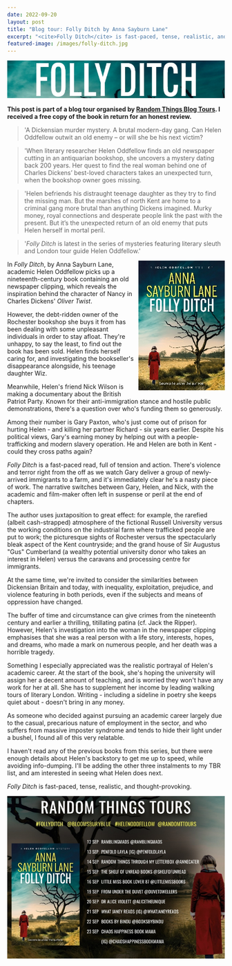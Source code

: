 ```yaml
---
date: 2022-09-20
layout: post
title: "Blog tour: Folly Ditch by Anna Sayburn Lane"
excerpt: "<cite>Folly Ditch</cite> is fast-paced, tense, realistic, and thought-provoking."
featured-image: /images/folly-ditch.jpg
---
```


![Folly Ditch](/images/folly-ditch.jpg)

**This post is part of a blog tour organised by [Random Things Blog Tours](http://randomthingsthroughmyletterbox.blogspot.com/p/services-to-publishers-authors-blog.html). I received a free copy of the book in return for an honest review.**

> 'A Dickensian murder mystery. A brutal modern-day gang. Can Helen Oddfellow outwit an old enemy – or will she be his next victim?

> 'When literary researcher Helen Oddfellow finds an old newspaper cutting in an antiquarian bookshop, she uncovers a mystery dating back 200 years. Her quest to find the real woman behind one of Charles Dickens’ best-loved characters takes an unexpected turn, when the bookshop owner goes missing.

> 'Helen befriends his distraught teenage daughter as they try to find the missing man. But the marshes of north Kent are home to a criminal gang more brutal than anything Dickens imagined. Murky money, royal connections and desperate people link the past with the present. But it’s the unexpected return of an old enemy that puts Helen herself in mortal peril.

> '<cite>Folly Ditch</cite> is latest in the series of mysteries featuring literary sleuth and London tour guide Helen Oddfellow.'

<img src="/images/folly-ditch-200.jpg" alt="Folly Ditch" style="float: right; margin-bottom: 10px; margin-left: 10px;">

In <cite>Folly Ditch</cite>, by Anna Sayburn Lane, academic Helen Oddfellow picks up a nineteenth-century book containing an old newspaper clipping, which reveals the inspiration behind the character of Nancy in Charles Dickens' <cite>Oliver Twist</cite>.

However, the debt-ridden owner of the Rochester bookshop she buys it from has been dealing with some unpleasant individuals in order to stay afloat. They're unhappy, to say the least, to find out the book has been sold. Helen finds herself caring for, and investigating the bookseller's disappearance alongside, his teenage daughter Wiz.

Meanwhile, Helen's friend Nick Wilson is making a documentary about the British Patriot Party. Known for their anti-immigration stance and hostile public demonstrations, there's a question over who's funding them so generously.

Among their number is Gary Paxton, who's just come out of prison for hurting Helen - and killing her partner Richard - six years earlier. Despite his political views, Gary's earning money by helping out with a people-trafficking and modern slavery operation. He and Helen are both in Kent - could they cross paths again?

<cite>Folly Ditch</cite> is a fast-paced read, full of tension and action. There's violence and terror right from the off as we watch Gary deliver a group of newly-arrived immigrants to a farm, and it's immediately clear he's a nasty piece of work. The narrative switches between Gary, Helen, and Nick, with the academic and film-maker often left in suspense or peril at the end of chapters.

The author uses juxtaposition to great effect: for example, the rarefied (albeit cash-strapped) atmosphere of the fictional Russell University versus the working conditions on the industrial farm where trafficked people are put to work; the picturesque sights of Rochester versus the spectacularly bleak aspect of the Kent countryside; and the grand house of Sir Augustus "Gus" Cumberland (a wealthy potential university donor who takes an interest in Helen) versus the caravans and processing centre for immigrants.

At the same time, we're invited to consider the similarities between Dickensian Britain and today, with inequality, exploitation, prejudice, and violence featuring in both periods, even if the subjects and means of oppression have changed.

The buffer of time and circumstance can give crimes from the nineteenth century and earlier a thrilling, titillating patina (cf. Jack the Ripper). However, Helen's investigation into the woman in the newspaper clipping emphasises that she was a real person with a life story, interests, hopes, and dreams, who made a mark on numerous people, and her death was a horrible tragedy.

Something I especially appreciated was the realistic portrayal of Helen's academic career. At the start of the book, she's hoping the university will assign her a decent amount of teaching, and is worried they won't have any work for her at all. She has to supplement her income by leading walking tours of literary London. Writing - including a sideline in poetry she keeps quiet about - doesn't bring in any money.

As someone who decided against pursuing an academic career largely due to the casual, precarious nature of employment in the sector, and who suffers from massive imposter syndrome and tends to hide their light under a bushel, I found all of this very relatable.

I haven't read any of the previous books from this series, but there were enough details about Helen's backstory to get me up to speed, while avoiding info-dumping. I'll be adding the other three instalments to my TBR list, and am interested in seeing what Helen does next.

<cite>Folly Ditch</cite> is fast-paced, tense, realistic, and thought-provoking.

![Folly Ditch blog tour banner](/images/folly-ditch-banner.jpg)
